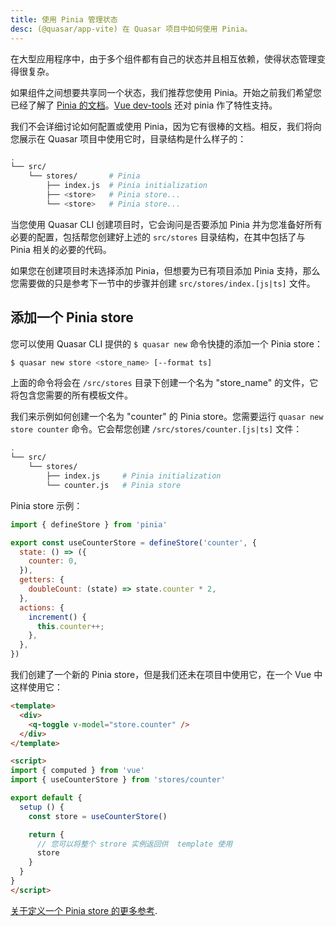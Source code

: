 ```yaml
---
title: 使用 Pinia 管理状态
desc: (@quasar/app-vite) 在 Quasar 项目中如何使用 Pinia。
---
```


在大型应用程序中，由于多个组件都有自己的状态并且相互依赖，使得状态管理变得很复杂。

如果组件之间想要共享同一个状态，我们推荐您使用 Pinia。开始之前我们希望您已经了解了 [Pinia 的文档](https://pinia.vuejs.org/)。[Vue dev-tools](https://github.com/vuejs/vue-devtools) 还对 pinia 作了特性支持。

我们不会详细讨论如何配置或使用 Pinia，因为它有很棒的文档。相反，我们将向您展示在 Quasar 项目中使用它时，目录结构是什么样子的：

```bash
.
└── src/
    └── stores/       # Pinia
        ├── index.js  # Pinia initialization
        ├── <store>   # Pinia store...
        └── <store>   # Pinia store...
```

当您使用 Quasar CLI 创建项目时，它会询问是否要添加 Pinia 并为您准备好所有必要的配置，包括帮您创建好上述的 `src/stores` 目录结构，在其中包括了与 Pinia 相关的必要的代码。

如果您在创建项目时未选择添加 Pinia，但想要为已有项目添加 Pinia 支持，那么您需要做的只是参考下一节中的步骤并创建 `src/stores/index.[js|ts]` 文件。

## 添加一个 Pinia store
您可以使用 Quasar CLI 提供的 `$ quasar new` 命令快捷的添加一个 Pinia store：

```bash
$ quasar new store <store_name> [--format ts]
```

上面的命令将会在 `/src/stores` 目录下创建一个名为  "store_name" 的文件，它将包含您需要的所有模板文件。

我们来示例如何创建一个名为 "counter" 的 Pinia store。您需要运行 `quasar new store counter` 命令。它会帮您创建 `/src/stores/counter.[js|ts]` 文件：

```bash
.
└── src/
    └── stores/
        ├── index.js     # Pinia initialization
        └── counter.js   # Pinia store
```

Pinia store 示例：

```js
import { defineStore } from 'pinia'

export const useCounterStore = defineStore('counter', {
  state: () => ({
    counter: 0,
  }),
  getters: {
    doubleCount: (state) => state.counter * 2,
  },
  actions: {
    increment() {
      this.counter++;
    },
  },
})
```

我们创建了一个新的 Pinia store，但是我们还未在项目中使用它，在一个 Vue 中这样使用它：

```html
<template>
  <div>
    <q-toggle v-model="store.counter" />
  </div>
</template>

<script>
import { computed } from 'vue'
import { useCounterStore } from 'stores/counter'

export default {
  setup () {
    const store = useCounterStore()

    return {
      // 您可以将整个 strore 实例返回供  template 使用
      store
    }
  }
}
</script>
```

[关于定义一个 Pinia store 的更多参考](https://pinia.vuejs.org/core-concepts/).
